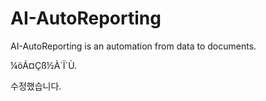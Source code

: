 # AI-AutoReporting
AI-AutoReporting is an automation from data to documents.

¼öÁ¤Çß½À´Ï´Ù.


수정했습니다.
